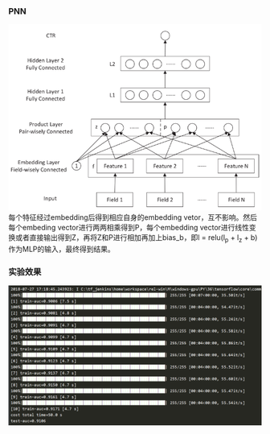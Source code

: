 ### PNN
![](https://github.com/wangru8080/Deep_CTR/blob/master/picture/pnn.png)  
每个特征经过embedding后得到相应自身的embedding vetor，互不影响。然后每个embeding vector进行两两相乘得到P，每个embedding vector进行线性变换或者直接输出得到Z，再将Z和P进行相加再加上bias_b，即l = relu(l<sub>p</sub> + l<sub>z</sub> + b)作为MLP的输入，最终得到结果。

### 实验效果
![](https://github.com/wangru8080/Deep_CTR/blob/master/picture/pnn_result.png)
